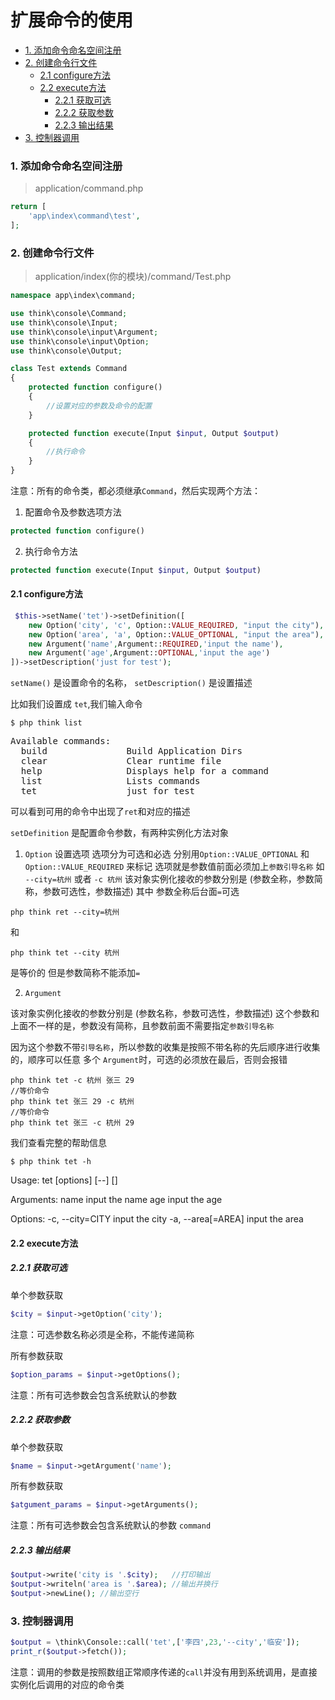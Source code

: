 # 扩展命令的使用

* [1\. 添加命令命名空间注册](#1-%E6%B7%BB%E5%8A%A0%E5%91%BD%E4%BB%A4%E5%91%BD%E5%90%8D%E7%A9%BA%E9%97%B4%E6%B3%A8%E5%86%8C)
* [2\. 创建命令行文件](#2-%E5%88%9B%E5%BB%BA%E5%91%BD%E4%BB%A4%E8%A1%8C%E6%96%87%E4%BB%B6)
  * [2\.1 configure方法](#21-configure%E6%96%B9%E6%B3%95)
  * [2\.2 execute方法](#22-execute%E6%96%B9%E6%B3%95)
    * [2\.2\.1 获取可选](#221-%E8%8E%B7%E5%8F%96%E5%8F%AF%E9%80%89)
    * [2\.2\.2 获取参数](#222-%E8%8E%B7%E5%8F%96%E5%8F%82%E6%95%B0)
    * [2\.2\.3 输出结果](#223-%E8%BE%93%E5%87%BA%E7%BB%93%E6%9E%9C)
* [3\. 控制器调用](#3-%E6%8E%A7%E5%88%B6%E5%99%A8%E8%B0%83%E7%94%A8)


### 1. 添加命令命名空间注册

> application/command.php

```php
return [
    'app\index\command\test',
];
```

### 2. 创建命令行文件

> application/index(你的模块)/command/Test.php

```php
namespace app\index\command;

use think\console\Command;
use think\console\Input;
use think\console\input\Argument;
use think\console\input\Option;
use think\console\Output;

class Test extends Command
{
    protected function configure()
    {
        //设置对应的参数及命令的配置
    }

    protected function execute(Input $input, Output $output)
    {
        //执行命令
    }
}
```

注意：所有的命令类，都必须继承`Command`，然后实现两个方法：

1. 配置命令及参数选项方法

```php
protected function configure()
```
2. 执行命令方法
```php
protected function execute(Input $input, Output $output)
```

#### 2.1 configure方法

```php
 $this->setName('tet')->setDefinition([
    new Option('city', 'c', Option::VALUE_REQUIRED, "input the city"),
    new Option('area', 'a', Option::VALUE_OPTIONAL, "input the area"),
    new Argument('name',Argument::REQUIRED,'input the name'),
    new Argument('age',Argument::OPTIONAL,'input the age')
])->setDescription('just for test');
```

`setName()` 是设置命令的名称，
`setDescription()` 是设置描述

比如我们设置成 `tet`,我们输入命令

```
$ php think list
```
<pre>
Available commands:
  build               Build Application Dirs
  clear               Clear runtime file
  help                Displays help for a command
  list                Lists commands
  tet                 just for test
</pre>

可以看到可用的命令中出现了`ret`和对应的描述

`setDefinition` 是配置命令参数，有两种实例化方法对象

1. `Option`   设置选项 选项分为可选和必选 分别用`Option::VALUE_OPTIONAL` 和 `Option::VALUE_REQUIRED` 来标记
  选项就是参数值前面必须加上`参数引导名称`
  如 `--city=杭州` 或者 `-c 杭州`
  该对象实例化接收的参数分别是 (参数全称，参数简称，参数可选性，参数描述)
  其中 参数全称后台面`=`可选
```
php think ret --city=杭州
```
和
```
php think tet --city 杭州
```
是等价的
但是参数简称不能添加`=`


2. `Argument`

  该对象实例化接收的参数分别是 (参数名称，参数可选性，参数描述)
这个参数和上面不一样的是，参数没有简称，且参数前面不需要指定`参数引导名称`

因为这个参数不带`引导名称`，所以参数的收集是按照不带名称的先后顺序进行收集的，顺序可以任意
多个 `Argument`时，可选的必须放在最后，否则会报错

```
php think tet -c 杭州 张三 29
//等价命令
php think tet 张三 29 -c 杭州 
//等价命令
php think tet 张三 -c 杭州 29
```

我们查看完整的帮助信息
```
$ php think tet -h
```
Usage:
  tet [options] [--] <name> [<age>]

Arguments:
  name                  input the name
  age                   input the age

Options:
  -c, --city=CITY       input the city
  -a, --area[=AREA]     input the area


#### 2.2 execute方法

##### 2.2.1 获取可选

单个参数获取

```php
$city = $input->getOption('city');
```
注意：可选参数名称必须是全称，不能传递简称

所有参数获取
```php
$option_params = $input->getOptions();
```
注意：所有可选参数会包含系统默认的参数


##### 2.2.2 获取参数

单个参数获取

```php
$name = $input->getArgument('name');
```

所有参数获取
```php
$atgument_params = $input->getArguments();
```
注意：所有可选参数会包含系统默认的参数 `command`


##### 2.2.3 输出结果

```php
$output->write('city is '.$city);   //打印输出
$output->writeln('area is '.$area); //输出并换行
$output->newLine(); //输出空行
```

### 3. 控制器调用

```php
$output = \think\Console::call('tet',['李四',23,'--city','临安']);
print_r($output->fetch());
```

注意：调用的参数是按照数组正常顺序传递的`call`并没有用到系统调用，是直接实例化后调用的对应的命令类

